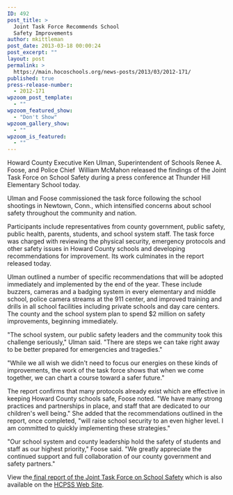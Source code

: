 ```yaml
---
ID: 492
post_title: >
  Joint Task Force Recommends School
  Safety Improvements
author: mkittleman
post_date: 2013-03-18 00:00:24
post_excerpt: ""
layout: post
permalink: >
  https://main.hocoschools.org/news-posts/2013/03/2012-171/
published: true
press-release-number:
  - 2012-171
wpzoom_post_template:
  - ""
wpzoom_featured_show:
  - "Don't Show"
wpzoom_gallery_show:
  - ""
wpzoom_is_featured:
  - ""
---
```

Howard County Executive Ken Ulman, Superintendent of Schools Renee A. Foose, and Police Chief  William McMahon released the findings of the Joint Task Force on School Safety during a press conference at Thunder Hill Elementary School today.

Ulman and Foose commissioned the task force following the school shootings in Newtown, Conn., which intensified concerns about school safety throughout the community and nation.

Participants include representatives from county government, public safety, public health, parents, students, and school system staff. The task force was charged with reviewing the physical security, emergency protocols and other safety issues in Howard County schools and developing recommendations for improvement. Its work culminates in the report released today.

Ulman outlined a number of specific recommendations that will be adopted immediately and implemented by the end of the year. These include buzzers, cameras and a badging system in every elementary and middle school, police camera streams at the 911 center, and improved training and drills in all school facilities including private schools and day care centers. The county and the school system plan to spend $2 million on safety improvements, beginning immediately.

"The school system, our public safety leaders and the community took this challenge seriously," Ulman said. "There are steps we can take right away to be better prepared for emergencies and tragedies."

"While we all wish we didn't need to focus our energies on these kinds of improvements, the work of the task force shows that when we come together, we can chart a course toward a safer future."

The report confirms that many protocols already exist which are effective in keeping Howard County schools safe, Foose noted. "We have many strong practices and partnerships in place, and staff that are dedicated to our children's well being." She added that the recommendations outlined in the report, once completed, "will raise school security to an even higher level. I am committed to quickly implementing these strategies."

"Our school system and county leadership hold the safety of students and staff as our highest priority," Foose said. "We greatly appreciate the continued support and full collaboration of our county government and safety partners."

View the<a href="http://www.hcpss.org/aboutus/taskforce_report.pdf"> final report of the Joint Task Force on School Safety</a> which is also available on the <a href="http://www.hcpss.org/aboutus/safety.shtml">HCPSS Web Site</a>.